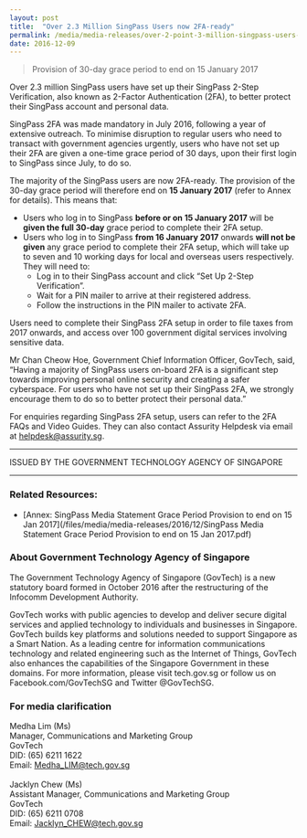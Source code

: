 ```yaml
---
layout: post
title:  "Over 2.3 Million SingPass Users now 2FA-ready"
permalink: /media/media-releases/over-2-point-3-million-singpass-users-now-2fa-ready
date: 2016-12-09
---
```


> Provision of 30-day grace period to end on 15 January 2017

Over 2.3 million SingPass users have set up their SingPass 2-Step Verification, also known as 2-Factor Authentication (2FA), to better protect their SingPass account and personal data.

SingPass 2FA was made mandatory in July 2016, following a year of extensive outreach. To minimise disruption to regular users who need to transact with government agencies urgently, users who have not set up their 2FA are given a one-time grace period of 30 days, upon their first login to SingPass since July, to do so.

The majority of the SingPass users are now 2FA-ready. The provision of the 30-day grace period will therefore end on **15 January 2017** (refer to Annex for details). This means that:
* Users who log in to SingPass **before or on 15 January 2017** will be **given the full 30-day** grace period to complete their 2FA setup.
* Users who log in to SingPass **from 16 January 2017** onwards **will not be given** any grace period to complete their 2FA setup, which will take up to seven and 10 working days for local and overseas users respectively. They will need to:
  * Log in to their SingPass account and click “Set Up 2-Step Verification”.
  * Wait for a PIN mailer to arrive at their registered address.
  * Follow the instructions in the PIN mailer to activate 2FA.

Users need to complete their SingPass 2FA setup in order to file taxes from 2017 onwards, and access over 100 government digital services involving sensitive data.

Mr Chan Cheow Hoe, Government Chief Information Officer, GovTech, said, “Having a majority of SingPass users on-board 2FA is a significant step towards improving personal online security and creating a safer cyberspace. For users who have not set up their SingPass 2FA, we strongly encourage them to do so to better protect their personal data.”

For enquiries regarding SingPass 2FA setup, users can refer to the 2FA FAQs and Video Guides. They can also contact Assurity Helpdesk via email at helpdesk@assurity.sg.

---

ISSUED BY THE GOVERNMENT TECHNOLOGY AGENCY OF SINGAPORE

---

### **Related Resources:**
* [Annex: SingPass Media Statement Grace Period Provision to end on 15 Jan 2017](/files/media/media-releases/2016/12/SingPass Media Statement Grace Period Provision to end on 15 Jan 2017.pdf)

### **About Government Technology Agency of Singapore**
The Government Technology Agency of Singapore (GovTech) is a new statutory board formed in October 2016 after the restructuring of the Infocomm Development Authority.

GovTech works with public agencies to develop and deliver secure digital services and applied technology to individuals and businesses in Singapore. GovTech builds key platforms and solutions needed to support Singapore as a Smart Nation. As a leading centre for information communications technology and related engineering such as the Internet of Things, GovTech also enhances the capabilities of the Singapore Government in these domains.
For more information, please visit tech.gov.sg or follow us on Facebook.com/GovTechSG and Twitter @GovTechSG.

### **For media clarification**
Medha Lim (Ms)
<br>Manager, Communications and Marketing Group
<br>GovTech
<br>DID: (65) 6211 1622
<br>Email: Medha_LIM@tech.gov.sg
<br>
<br>Jacklyn Chew (Ms)
<br>Assistant Manager, Communications and Marketing Group
<br>GovTech
<br>DID: (65) 6211 0708
<br>Email: Jacklyn_CHEW@tech.gov.sg
